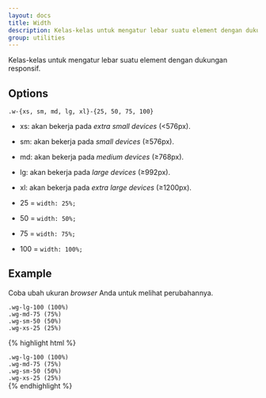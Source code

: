 ```yaml
---
layout: docs
title: Width
description: Kelas-kelas untuk mengatur lebar suatu element dengan dukungan responsif.
group: utilities
---
```


Kelas-kelas untuk mengatur lebar suatu element dengan dukungan responsif.

## Options

`.w-{xs, sm, md, lg, xl}-{25, 50, 75, 100}`

- xs: akan bekerja pada *extra small devices* (&lt;576px).
- sm: akan bekerja pada *small devices* (&ge;576px).
- md: akan bekerja pada *medium devices* (&ge;768px).
- lg: akan bekerja pada *large devices* (&ge;992px).
- xl: akan bekerja pada *extra large devices* (&ge;1200px).

- 25 = `width: 25%;`
- 50 = `width: 50%;`
- 75 = `width: 75%;`
- 100 = `width: 100%;`

## Example

Coba ubah ukuran *browser* Anda untuk melihat perubahannya.

<div class="bd-example bg-inverse">
  <div class="bg-faded text-gray p-1 mb-1 w-xs-25 w-sm-50 w-md-75 w-lg-100">
    <div class="hidden-md-down hidden-xl-up"><code>.wg-lg-100 (100%)</code></div>
    <div class="hidden-sm-down hidden-lg-up"><code>.wg-md-75 (75%)</code></div>
    <div class="hidden-xs-down hidden-md-up"><code>.wg-sm-50 (50%)</code></div>
    <div class="hidden-sm-up"><code>.wg-xs-25 (25%)</code></div>
  </div>
</div>

{% highlight html %}
<div class="w-xs-25 w-sm-50 w-md-75 w-lg-100">
  <div class="hidden-md-down hidden-xl-up"><code>.wg-lg-100 (100%)</code></div>
  <div class="hidden-sm-down hidden-lg-up"><code>.wg-md-75 (75%)</code></div>
  <div class="hidden-xs-down hidden-md-up"><code>.wg-sm-50 (50%)</code></div>
  <div class="hidden-sm-up"><code>.wg-xs-25 (25%)</code></div>
</div>
{% endhighlight %}
